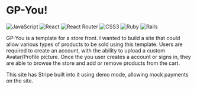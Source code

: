 # GP-You!

![JavaScript](https://img.shields.io/badge/javascript-%23323330.svg?style=for-the-badge&logo=javascript&logoColor=%23F7DF1E)
![React](https://img.shields.io/badge/react-%2320232a.svg?style=for-the-badge&logo=react&logoColor=%2361DAFB)
![React Router](https://img.shields.io/badge/React_Router-CA4245?style=for-the-badge&logo=react-router&logoColor=white)
![CSS3](https://img.shields.io/badge/css3-%231572B6.svg?style=for-the-badge&logo=css3&logoColor=white)
![Ruby](https://img.shields.io/badge/ruby-%23CC342D.svg?style=for-the-badge&logo=ruby&logoColor=white)
![Rails](https://img.shields.io/badge/rails-%23CC0000.svg?style=for-the-badge&logo=ruby-on-rails&logoColor=white)

GP-You is a template for a store front. I wanted to build a site that could allow various types of products to be sold using this template. Users are required to create an account, with the ability to upload a custom Avatar/Profile picture. Once the you user creates a account or signs in, they are able to browse the store and add or remove products from the cart.

This site has Stripe built into it using demo mode, allowing mock payments on the site.
 
 
<!--  How to start if cloned: 
 cd project-template-react-rails-api/
 npm install
 bundle install
 sudo service postgresql start
 npm start --prefix client
 rails s 
 
 
mock payment info for stripe:
Email: fake@fake.com
Card info: 4242424 in all fields-->
